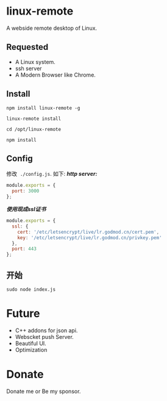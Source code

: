 # linux-remote
A webside remote desktop of Linux.
## Requested
- A Linux system.
- ssh server
- A Modern Browser like Chrome.

## Install
`npm install linux-remote -g`

`linux-remote install`

`cd /opt/linux-remote`

`npm install`

## Config
修改  `./config.js`. 如下:
***http server:***
```js
module.exports = {
  port: 3000
};
```


***使用现成ssl证书***
```js
module.exports = {
  ssl: {
    cert: '/etc/letsencrypt/live/lr.godmod.cn/cert.pem',
    key: '/etc/letsencrypt/live/lr.godmod.cn/privkey.pem'
  },
  port: 443
};
```
## 开始
`sudo node index.js`

# Future
- C++ addons for json api. 
- Webscket push Server.
- Beautiful UI.
- Optimization

# Donate
Donate me or Be my sponsor.
